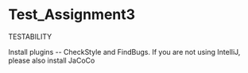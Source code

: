# Test_Assignment3
TESTABILITY

Install plugins -- CheckStyle and FindBugs.
If you are not using IntelliJ, please also install JaCoCo
